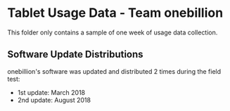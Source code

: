 # Tablet Usage Data - Team onebillion

This folder only contains a sample of one week of usage data collection.

## Software Update Distributions

onebillion's software was updated and distributed 2 times during the field test:
 * 1st update: March 2018
 * 2nd update: August 2018
